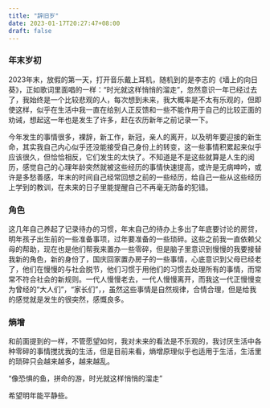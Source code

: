 ```yaml
---
title: "辞旧岁"
date: 2023-01-17T20:27:47+08:00
draft: false
---
```


### 年末岁初

2023年末，放假的第一天，打开音乐戴上耳机，随机到的是李志的《墙上的向日葵》，正如歌词里面唱的一样：“时光就这样悄悄的溜走”，忽然意识一年已经过去了，我始终是一个比较悲观的人，每次想到未来，我大概率是不太有乐观的，但即使这样，似乎在生活中我一直在给别人正反馈和一些不能作用于自己的比较正面的劝诫，想起这一年也是发生了许多，赶在农历新年之前记录一下。

今年发生的事情很多，裸辞，新工作，新冠，亲人的离开，以及明年要迎接的新生命，其实我自己内心似乎还没能接受自己身份上的转变，这一些事情积累起来似乎应该很久，但恰恰相反，它们发生的太快了。不知道是不是这些就算是人生的阅历，感觉自己的心理年龄突然就被这些经历的事情快速提高，或许是无病呻吟，或许是多愁善感，年末的时间自己经常回想之前的一些经历，给自己一些从这些经历上学到的教训，在未来的日子里能提醒自己不再毫无防备的犯错。

### 角色

这几年自己养起了记录待办的习惯，年末自己的待办上多出了年底要讨论的房贷，明年孩子出生前的一些准备事项，过年要准备的一些琐碎。这些之前我一直依赖父母的帮助，现在也是他们帮我来置办一些零碎，但是脑子里意识到慢慢的我要接替我新的角色，新的身份了，国庆回家置办房子的一些事情，心底意识到父母已经老了，他们在慢慢的与社会脱节，他们习惯于用他们的习惯去处理所有的事情，而常常不符合社会的新规则。一代人慢慢老去，一代人慢慢离开，而我这一代正慢慢变为曾经的“大人们”，“家长们”，，虽然这些事情是自然规律，合情合理，但是给我的感觉就是发生的很突然，感慨良多。

### 熵增

和前面提到的一样，不管愿望如何，我对未来的看法是不乐观的，我讨厌生活中各种零碎的事情搅扰我的生活，但是目前来看，熵增原理似乎也适用于生活，生活里的琐碎只会越来越多，越来越乱。

“像恐惧的鱼，拼命的游，时光就这样悄悄的溜走”

希望明年能平静些。